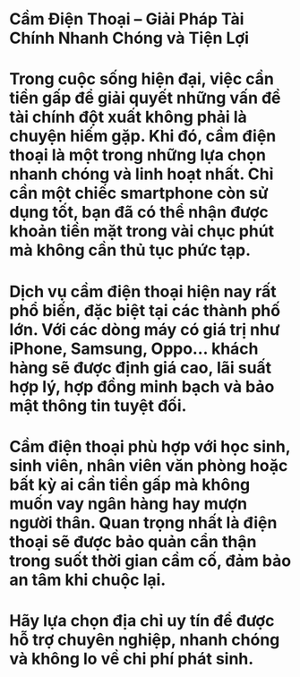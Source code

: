 # Cầm Điện Thoại – Giải Pháp Tài Chính Nhanh Chóng và Tiện Lợi

# Trong cuộc sống hiện đại, việc cần tiền gấp để giải quyết những vấn đề tài chính đột xuất không phải là chuyện hiếm gặp. Khi đó, cầm điện thoại là một trong những lựa chọn nhanh chóng và linh hoạt nhất. Chỉ cần một chiếc smartphone còn sử dụng tốt, bạn đã có thể nhận được khoản tiền mặt trong vài chục phút mà không cần thủ tục phức tạp.

# 

# Dịch vụ cầm điện thoại hiện nay rất phổ biến, đặc biệt tại các thành phố lớn. Với các dòng máy có giá trị như iPhone, Samsung, Oppo… khách hàng sẽ được định giá cao, lãi suất hợp lý, hợp đồng minh bạch và bảo mật thông tin tuyệt đối.

# 

# Cầm điện thoại phù hợp với học sinh, sinh viên, nhân viên văn phòng hoặc bất kỳ ai cần tiền gấp mà không muốn vay ngân hàng hay mượn người thân. Quan trọng nhất là điện thoại sẽ được bảo quản cẩn thận trong suốt thời gian cầm cố, đảm bảo an tâm khi chuộc lại.

# 

# Hãy lựa chọn địa chỉ uy tín để được hỗ trợ chuyên nghiệp, nhanh chóng và không lo về chi phí phát sinh.

